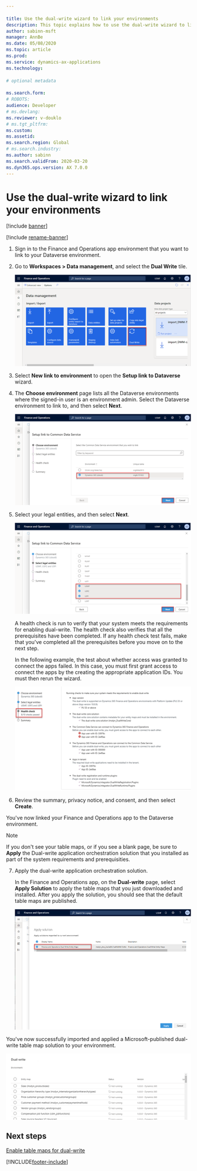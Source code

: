 ```yaml
---

title: Use the dual-write wizard to link your environments
description: This topic explains how to use the dual-write wizard to link a Finance and Operations app environment to your Dataverse environment.
author: sabinn-msft
manager: AnnBe
ms.date: 05/08/2020
ms.topic: article
ms.prod: 
ms.service: dynamics-ax-applications
ms.technology: 

# optional metadata

ms.search.form: 
# ROBOTS: 
audience: Developer
# ms.devlang: 
ms.reviewer: v-douklo
# ms.tgt_pltfrm: 
ms.custom:
ms.assetid: 
ms.search.region: Global
# ms.search.industry: 
ms.author: sabinn
ms.search.validFrom: 2020-03-20
ms.dyn365.ops.version: AX 7.0.0
---
```


# Use the dual-write wizard to link your environments

[!include [banner](../../includes/banner.md)]

[!include [rename-banner](~/includes/cc-data-platform-banner.md)]



1. Sign in to the Finance and Operations app environment that you want to link to your Dataverse environment.
2. Go to **Workspaces \> Data management**, and select the **Dual Write** tile.

    ![Dual Write tile](media/navigate-to-data-management.png)

3. Select **New link to environment** to open the **Setup link to Dataverse** wizard.
4. The **Choose environment** page lists all the Dataverse environments where the signed-in user is an environment admin. Select the Dataverse environment to link to, and then select **Next**.

    ![Choose environment page](media/data-service-environment.png)

5. Select your legal entities, and then select **Next**.

    ![Select legal entities step](media/select-legal-entities.png)

    A health check is run to verify that your system meets the requirements for enabling dual-write. The health check also verifies that all the prerequisites have been completed. If any health check test fails, make that you've completed all the prerequisites before you move on to the next step.

    In the following example, the test about whether access was granted to connect the apps failed. In this case, you must first grant access to connect the apps by the creating the appropriate application IDs. You must then rerun the wizard.

    ![Health check page](media/health-check.png)

6. Review the summary, privacy notice, and consent, and then select **Create**.

You've now linked your Finance and Operations app to the Dataverse environment. 

> [!NOTE]
> If you don't see your table maps, or if you see a blank page, be sure to **Apply** the Dual-write application orchestration solution that you installed as part of the system requirements and prerequisities.

7. Apply the dual-write application orchestration solution.

    In the Finance and Operations app, on the **Dual-write** page, select **Apply Solution** to apply the table maps that you just downloaded and installed. After you apply the solution, you should see that the default table maps are published.

     ![Applying the table maps](media/apply-entity-maps.png)

You've now successfully imported and applied a Microsoft-published dual-write table map solution to your environment.

![Table maps successfully linked](media/entity-maps-linked.png)


## Next steps

[Enable table maps for dual-write](enable-entity-map.md)


[!INCLUDE[footer-include](../../../../includes/footer-banner.md)]